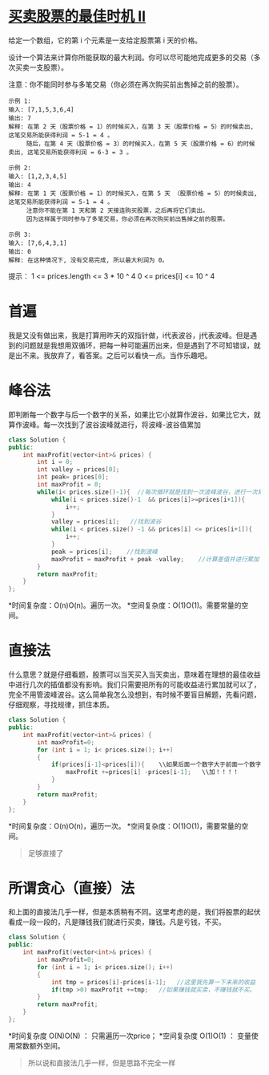 # [买卖股票的最佳时机 II](https://leetcode-cn.com/leetbook/read/top-interview-questions-easy/x2zsx1/)
给定一个数组，它的第 i 个元素是一支给定股票第 i 天的价格。

设计一个算法来计算你所能获取的最大利润。你可以尽可能地完成更多的交易（多次买卖一支股票）。

注意：你不能同时参与多笔交易（你必须在再次购买前出售掉之前的股票）。

```
示例 1:
输入: [7,1,5,3,6,4]
输出: 7
解释: 在第 2 天（股票价格 = 1）的时候买入，在第 3 天（股票价格 = 5）的时候卖出, 这笔交易所能获得利润 = 5-1 = 4 。
     随后，在第 4 天（股票价格 = 3）的时候买入，在第 5 天（股票价格 = 6）的时候卖出, 这笔交易所能获得利润 = 6-3 = 3 。
```
```
示例 2:
输入: [1,2,3,4,5]
输出: 4
解释: 在第 1 天（股票价格 = 1）的时候买入，在第 5 天 （股票价格 = 5）的时候卖出, 这笔交易所能获得利润 = 5-1 = 4 。
     注意你不能在第 1 天和第 2 天接连购买股票，之后再将它们卖出。
     因为这样属于同时参与了多笔交易，你必须在再次购买前出售掉之前的股票。
```
```
示例 3:
输入: [7,6,4,3,1]
输出: 0
解释: 在这种情况下, 没有交易完成, 所以最大利润为 0。
```
提示：
1 <= prices.length <= 3 * 10 ^ 4
0 <= prices[i] <= 10 ^ 4

# 首遍
我是又没有做出来，我是打算用昨天的双指针做，i代表波谷，j代表波峰。但是遇到的问题就是我想用双循环，把每一种可能遍历出来，但是遇到了不可知错误，就是出不来。我放弃了，看答案。之后可以看快一点。当作乐趣吧。

# 峰谷法
即判断每一个数字与后一个数字的关系，如果比它小就算作波谷，如果比它大，就算作波峰。每一次找到了波谷波峰就进行，将波峰-波谷值累加

```C++
class Solution {
public:
    int maxProfit(vector<int>& prices) {
        int i = 0;
        int valley = prices[0];
        int peak= prices[0];
        int maxProfit = 0;
        while(i< prices.size()-1){  //每次循环就是找到一次波峰波谷，进行一次累加
            while(i < prices.size()-1  && prices[i]>=prices[i+1]){
                i++;
            }
            valley = prices[i];   //找到波谷
            while(i < prices.size() -1 && prices[i] <= prices[i+1]){
                i++;
            }
            peak = prices[i];    //找到波峰
            maxProfit = maxProfit + peak -valley;    //计算差值并进行累加
        }
        return maxProfit;
    }
};
```

*时间复杂度：O(n)O(n)。遍历一次。
*空间复杂度：O(1)O(1)。需要常量的空间。

# 直接法
什么意思？就是仔细看题，股票可以当天买入当天卖出，意味着在理想的最佳收益中进行几次的插值都没有影响。我们只需要把所有的可能收益进行累加就可以了，完全不用管波峰波谷。这么简单我怎么没想到，有时候不要盲目解题，先看问题，仔细观察，寻找规律，抓住本质。

```C++
class Solution {
public:
    int maxProfit(vector<int>& prices) {
        int maxProfit=0;
        for (int i = 1; i< prices.size(); i++)
        {
            if(prices[i-1]<prices[i]){    \\如果后面一个数字大于前面一个数字，就是潜在收益
                maxProfit +=prices[i] -prices[i-1];   \\加！！！！
            }
        }
        return maxProfit;
    }
};
```
*时间复杂度：O(n)O(n)，遍历一次。
*空间复杂度：O(1)O(1)，需要常量的空间。
>足够直接了

# 所谓贪心（直接）法
和上面的直接法几乎一样，但是本质稍有不同。这里考虑的是，我们将股票的起伏看成一段一段的，凡是赚钱我们就进行买卖，赚钱。凡是亏钱，不买。

```C++
class Solution {
public:
    int maxProfit(vector<int>& prices) {
        int maxProfit=0;
        for (int i = 1; i< prices.size(); i++)
        {
            int tmp = prices[i]-prices[i-1];   //这里我先算一下未来的收益
            if(tmp >0) maxProfit +=tmp;   //如果赚钱就买卖，不赚钱就不买。
        }
        return maxProfit;
    }
};
```
*时间复杂度 O(N)O(N) ： 只需遍历一次price；
*空间复杂度 O(1)O(1) ： 变量使用常数额外空间。

>所以说和直接法几乎一样，但是思路不完全一样
